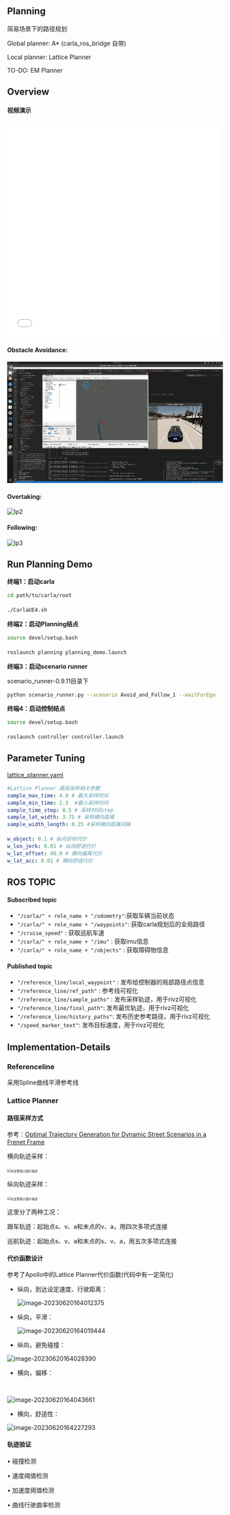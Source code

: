 ## Planning

简易场景下的路径规划

Global planner: A* (carla_ros_bridge 自带) 

Local planner: Lattice Planner

TO-DO: EM Planner

## Overview

#### 视频演示

<iframe src="//player.bilibili.com/player.html?aid=360071646&bvid=BV1PX4y1s7aa&cid=1170152532&page=1" width="500" height="500" scrolling="no" border="0" frameborder="no" framespacing="20" allowfullscreen="true"></iframe>

#### **Obstacle Avoidance:**

![lp1](../figure/lp1.gif)



#### **Overtaking:**

![lp2](../figure/lp2.gif)

#### **Following:**

![lp3](../figure/lp3.gif)







## Run Planning Demo

**终端1：启动carla**

```bash
cd path/to/carla/root

./CarlaUE4.sh
```



**终端2：启动Planning结点**

```bash
source devel/setup.bash

roslaunch planning planning_demo.launch
```



**终端3：启动scenario runner** 

scenario_runner-0.9.11目录下

```bash
python scenario_runner.py --scenario Avoid_and_Follow_1 --waitForEgo
```



**终端4：启动控制结点**

```bash
source devel/setup.bash

roslaunch controller controller.launch
```



## Parameter Tuning

[lattice_planner.yaml](./config/lattice_planner.yaml)

```yaml
#Lattice Planner 路径采样相关参数
sample_max_time: 4.0 # 最大采样时间
sample_min_time: 2.5  #最小采样时间
sample_time_step: 0.5 # 采样时间step
sample_lat_width: 3.75 # 采样横向距离
sample_width_length: 0.25 #采样横向距离间隔

w_object: 0.1 # 纵向目标代价
w_lon_jerk: 0.01 # 纵向舒适代价
w_lat_offset: 40.0 # 横向偏离代价
w_lat_acc: 0.01 # 横向舒适代价
```



## ROS TOPIC

#### Subscribed topic

- `"/carla/" + role_name + "/odometry"`:获取车辆当前状态
- `"/carla/" + role_name + "/waypoints"`: 获取carla规划后的全局路径
- `"/cruise_speed"` : 获取巡航车速
- `"/carla/" + role_name + "/imu"` : 获取imu信息
- `"/carla/" + role_name + "/objects"` : 获取障碍物信息



#### Published topic

- `"/reference_line/local_waypoint"` : 发布给控制器的局部路径点信息
- `"/reference_line/ref_path"` : 参考线可视化
- `"/reference_line/sample_paths"` : 发布采样轨迹，用于rivz可视化
- `"/reference_line/final_path"`: 发布最优轨迹，用于rivz可视化
- `"/reference_line/history_paths"`: 发布历史参考路径，用于rivz可视化
- `"/speed_marker_text"`: 发布目标速度，用于rivz可视化



## Implementation-Details

### Referenceline

采用Spline曲线平滑参考线



### Lattice Planner

#### 路径采样方式

参考：[Optimal Trajectory Generation for Dynamic Street Scenarios in a Frenet Frame](https://www.researchgate.net/publication/224156269_Optimal_Trajectory_Generation_for_Dynamic_Street_Scenarios_in_a_Frenet_Frame)

横向轨迹采样：

<img src="https://gitee.com/czjaixuexi/typora_pictures/raw/master/img/202306201738825.png" alt="在这里插入图片描述" style="zoom:50%;" />



纵向轨迹采样：

<img src="https://gitee.com/czjaixuexi/typora_pictures/raw/master/img/202306201738853.png" alt="在这里插入图片描述" style="zoom:50%;" />

这里分了两种工况：

跟车轨迹：起始点s、v、a和末点的v、a，用四次多项式连接

巡航轨迹：起始点s、v、a和末点的s、v、a，用五次多项式连接



#### 代价函数设计

参考了Apollo中的Lattice Planner代价函数(代码中有一定简化)

- 纵向，到达设定速度、行驶距离：

  ![image-20230620164012375](https://gitee.com/czjaixuexi/typora_pictures/raw/master/img/202306201738979.png)

- 纵向，平滑： 

  ![image-20230620164019444](https://gitee.com/czjaixuexi/typora_pictures/raw/master/img/202306201738526.png)

- 纵向，避免碰撞： 

![image-20230620164028390](https://gitee.com/czjaixuexi/typora_pictures/raw/master/img/202306201738919.png)

- 横向，偏移： 

​		

![image-20230620164043661](https://gitee.com/czjaixuexi/typora_pictures/raw/master/img/202306201738301.png)

- 横向，舒适性：

![image-20230620164227293](https://gitee.com/czjaixuexi/typora_pictures/raw/master/img/202306201739569.png)



#### 轨迹验证

• 碰撞检测

• 速度阈值检测

• 加速度阈值检测

• 曲线行驶曲率检测

